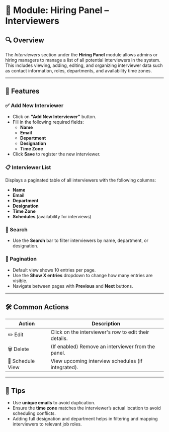 # 📌 Module: Hiring Panel – Interviewers

## 🔍 Overview
The *Interviewers* section under the **Hiring Panel** module allows admins or hiring managers to manage a list of all potential interviewers in the system. This includes viewing, adding, editing, and organizing interviewer data such as contact information, roles, departments, and availability time zones.

---

## 📂 Features

### ✅ Add New Interviewer
- Click on **"Add New Interviewer"** button.
- Fill in the following required fields:
  - **Name**
  - **Email**
  - **Department**
  - **Designation**
  - **Time Zone**
- Click **Save** to register the new interviewer.

### 📋 Interviewer List
Displays a paginated table of all interviewers with the following columns:
- **Name**
- **Email**
- **Department**
- **Designation**
- **Time Zone**
- **Schedules** (availability for interviews)

### 🔎 Search
- Use the **Search** bar to filter interviewers by name, department, or designation.

### 🔄 Pagination
- Default view shows 10 entries per page.
- Use the **Show X entries** dropdown to change how many entries are visible.
- Navigate between pages with **Previous** and **Next** buttons.

---

## 🛠 Common Actions

| Action        | Description                                                      |
|---------------|------------------------------------------------------------------|
| ✏️ Edit       | Click on the interviewer's row to edit their details.            |
| 🗑️ Delete     | (If enabled) Remove an interviewer from the panel.               |
| 📅 Schedule View | View upcoming interview schedules (if integrated).            |

---

## 🧠 Tips
- Use **unique emails** to avoid duplication.
- Ensure the **time zone** matches the interviewer’s actual location to avoid scheduling conflicts.
- Adding full designation and department helps in filtering and mapping interviewers to relevant job roles.
